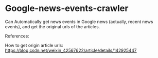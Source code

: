 # Google-news-events-crawler
Can Automatically get news events in Google news (actually, recent news events), and get the original urls of the articles.

References:

How to get origin article urls: https://blog.csdn.net/weixin_42567622/article/details/142925447
